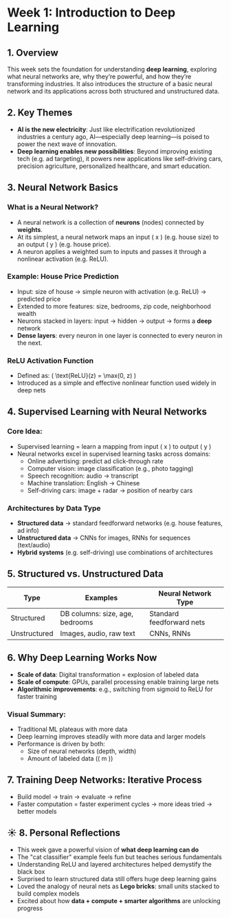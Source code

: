 # Week 1: Introduction to Deep Learning

## 1. Overview

This week sets the foundation for understanding **deep learning**, exploring what neural networks are, why they’re powerful, and how they’re transforming industries. 
It also introduces the structure of a basic neural network and its applications across both structured and unstructured data.

## 2. Key Themes

- **AI is the new electricity**: Just like electrification revolutionized industries a century ago, AI—especially deep learning—is poised to power the next wave of innovation.
- **Deep learning enables new possibilities**: Beyond improving existing tech (e.g. ad targeting), it powers new applications like self-driving cars, precision agriculture, personalized healthcare, and smart education.

## 3. Neural Network Basics

### What is a Neural Network?

- A neural network is a collection of **neurons** (nodes) connected by **weights**.
- At its simplest, a neural network maps an input \( x \) (e.g. house size) to an output \( y \) (e.g. house price).
- A neuron applies a weighted sum to inputs and passes it through a nonlinear activation (e.g. ReLU).

### Example: House Price Prediction

- Input: size of house → simple neuron with activation (e.g. ReLU) → predicted price
- Extended to more features: size, bedrooms, zip code, neighborhood wealth
- Neurons stacked in layers: input → hidden → output → forms a **deep** network
- **Dense layers**: every neuron in one layer is connected to every neuron in the next.

### ReLU Activation Function

- Defined as: \( \text{ReLU}(z) = \max(0, z) \)
- Introduced as a simple and effective nonlinear function used widely in deep nets

## 4. Supervised Learning with Neural Networks

### Core Idea:

- Supervised learning = learn a mapping from input \( x \) to output \( y \)
- Neural networks excel in supervised learning tasks across domains:
  - Online advertising: predict ad click-through rate
  - Computer vision: image classification (e.g., photo tagging)
  - Speech recognition: audio → transcript
  - Machine translation: English → Chinese
  - Self-driving cars: image + radar → position of nearby cars

### Architectures by Data Type

- **Structured data** → standard feedforward networks (e.g. house features, ad info)
- **Unstructured data** → CNNs for images, RNNs for sequences (text/audio)
- **Hybrid systems** (e.g. self-driving) use combinations of architectures

## 5. Structured vs. Unstructured Data

| Type             | Examples                                      | Neural Network Type         |
|------------------|-----------------------------------------------|------------------------------|
| Structured       | DB columns: size, age, bedrooms               | Standard feedforward nets   |
| Unstructured     | Images, audio, raw text                       | CNNs, RNNs                   |

## 6. Why Deep Learning Works Now

- **Scale of data**: Digital transformation = explosion of labeled data
- **Scale of compute**: GPUs, parallel processing enable training large nets
- **Algorithmic improvements**: e.g., switching from sigmoid to ReLU for faster training

### Visual Summary:
- Traditional ML plateaus with more data
- Deep learning improves steadily with more data and larger models
- Performance is driven by both:
  - Size of neural networks (depth, width)
  - Amount of labeled data (\( m \))

## 7. Training Deep Networks: Iterative Process

- Build model → train → evaluate → refine
- Faster computation = faster experiment cycles → more ideas tried → better models

## ☀️ 8. Personal Reflections

- This week gave a powerful vision of **what deep learning can do**
- The "cat classifier" example feels fun but teaches serious fundamentals
- Understanding ReLU and layered architectures helped demystify the black box
- Surprised to learn structured data still offers huge deep learning gains
- Loved the analogy of neural nets as **Lego bricks**: small units stacked to build complex models
- Excited about how **data + compute + smarter algorithms** are unlocking progress
